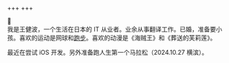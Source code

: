 +++
+++

👋  
我是王健波，一个生活在日本的 IT 从业者。业余从事翻译工作。已婚，准备要小孩。喜欢的运动是网球和[跑步](https://wjianbo.github.io/running_page/)。喜欢的动漫是《海贼王》和《葬送的芙莉莲》。

最近在尝试 iOS 开发。另外准备跑人生第一个马拉松（2024.10.27 横滨）。

